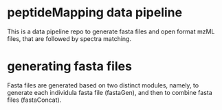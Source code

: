# peptideMapping data pipeline
This is a data pipeline repo to generate fasta files and open format mzML files, that are followed by spectra matching. 

# generating fasta files 
Fasta files are generated based on two distinct modules, namely, to generate each individula fasta file (fastaGen), and then to combine fasta files (fastaConcat). 
